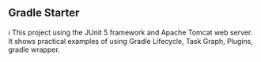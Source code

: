 ## Gradle Starter

ℹ ️This project using the JUnit 5 framework and Apache Tomcat web server. It shows practical examples of using Gradle Lifecycle, Task Graph, Plugins, gradle wrapper.